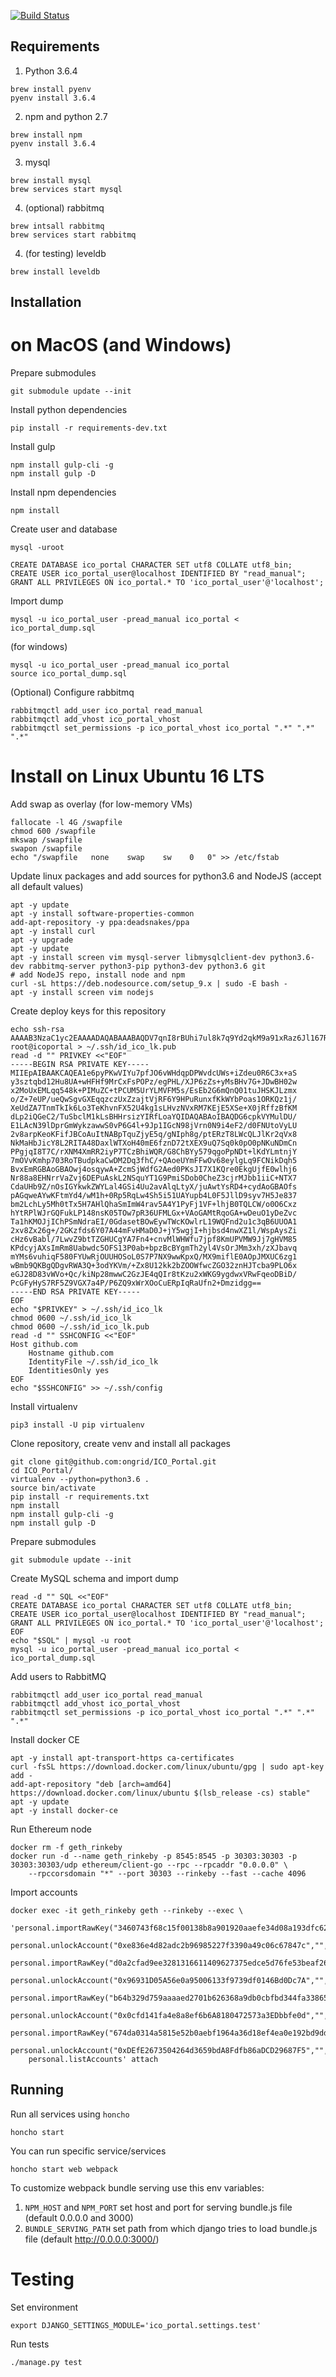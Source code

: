[![Build Status](https://travis-ci.com/OnGridSystems/ICO_Portal.svg?token=YtkmGHXy5XUn2VXCRKwy&branch=master)](https://travis-ci.com/OnGridSystems/ICO_Portal)
## Requirements
1. Python 3.6.4
```
brew install pyenv
pyenv install 3.6.4
```

2. npm and python 2.7
```
brew install npm
pyenv install 3.6.4
```

3. mysql
```
brew install mysql
brew services start mysql
```

4. (optional) rabbitmq
```
brew intsall rabbitmq
brew services start rabbitmq
```

4. (for testing) leveldb
```
brew install leveldb
```

## Installation
# on MacOS (and Windows)
Prepare submodules
```
git submodule update --init
```

Install python dependencies
```
pip install -r requirements-dev.txt
```

Install gulp
```
npm install gulp-cli -g
npm install gulp -D
```

Install npm dependencies
```
npm install
```

Create user and database
```
mysql -uroot
```
```
CREATE DATABASE ico_portal CHARACTER SET utf8 COLLATE utf8_bin;
CREATE USER ico_portal_user@localhost IDENTIFIED BY "read_manual";
GRANT ALL PRIVILEGES ON ico_portal.* TO 'ico_portal_user'@'localhost';
```

Import dump
```
mysql -u ico_portal_user -pread_manual ico_portal < ico_portal_dump.sql
```
(for windows)
```
mysql -u ico_portal_user -pread_manual ico_portal
source ico_portal_dump.sql
```

(Optional) Configure rabbitmq
```
rabbitmqctl add_user ico_portal read_manual
rabbitmqctl add_vhost ico_portal_vhost
rabbitmqctl set_permissions -p ico_portal_vhost ico_portal ".*" ".*" ".*"
```

# Install on Linux Ubuntu 16 LTS
Add swap as overlay (for low-memory VMs)
```
fallocate -l 4G /swapfile
chmod 600 /swapfile
mkswap /swapfile
swapon /swapfile
echo "/swapfile   none    swap    sw    0   0" >> /etc/fstab
```

Update linux packages and add sources for python3.6 and NodeJS (accept all default values)
```
apt -y update
apt -y install software-properties-common
add-apt-repository -y ppa:deadsnakes/ppa
apt -y install curl
apt -y upgrade
apt -y update
apt -y install screen vim mysql-server libmysqlclient-dev python3.6-dev rabbitmq-server python3-pip python3-dev python3.6 git
# add NodeJS repo, install node and npm
curl -sL https://deb.nodesource.com/setup_9.x | sudo -E bash -
apt -y install screen vim nodejs
```

Create deploy keys for this repository
```
echo ssh-rsa AAAAB3NzaC1yc2EAAAADAQABAAABAQDV7qnI8rBUhi7ul8k7q9Yd2qkM9a91xRaz6Jl167RHoLfH5pLLezO2pt3XYe7xQD7AcUd/0ysLEWw84/P96A8cv9ck/rNmz7IywEe/sb4kPAEfTbDHYyhTEQwuqrnjyT48gy5kL608JQzlStgsxUUzmz8SwRvYbqZCdDTW24kdIokvObGj9n7t5Q/+55DBKC8ZcSqrNzNTFnNqO1WNEXpj0c+5G6fF8qRZhs+hqzU5EpDPWP9d5R1kDtOeZOQiToujdN4qG+cVfnZTiSDWwse/M1XFEzsoSMTldJ75fSNF9/MF8ox0unaJAZ4Lb9O5JtyUzWQuwEceuyLNghF8uhph root@icoportal > ~/.ssh/id_ico_lk.pub
read -d "" PRIVKEY <<"EOF"
-----BEGIN RSA PRIVATE KEY-----
MIIEpAIBAAKCAQEA1e6pyPKwVIYu7pfJO6vWHdqpDPWvdcUWs+iZdeu0R6C3x+aS
y3sztqbd12Hu8UA+wHFHf9MrCxFsPOPz/egPHL/XJP6zZs+yMsBHv7G+JDwBH02w
x2MoUxEMLqq548k+PIMuZC+tPCUM5UrYLMVFM5s/EsEb2G6mQnQ01tuJHSKJLzmx
o/Z+7eUP/ueQwSgvGXEqqzczUxZzajtVjRF6Y9HPuRunxfKkWYbPoas1ORKQz1j/
XeUdZA7TnmTkIk6Lo3TeKhvnFX52U4kg1sLHvzNVxRM7KEjE5XSe+X0jRffzBfKM
dLp2iQGeC2/TuSbclM1kLsBHHrsizYIRfLoaYQIDAQABAoIBAQDG6cpkVYMulDU/
E1LAcN39lDprGmWykzawwS0vP6G4l+9Jp1IGcN98jVrn0N9i4eF2/d0FNUtoVyLU
2v8arpKeoKFifJBCoAuItNABpTquZjyE5q/gNIph8g/ptERzT8LWcQLJlKr2qVx8
NkMaHbJicY8L2RITA48DaxlWTXoH40mE6fznD72tXEX9uQ7Sq0k0pO0pNKuNDmCn
PPgjqI8T7C/rXNM4XmRR2iyP7TCzBhiWQR/G8ChBYy579qgoPpNDt+lKdYLmtnjY
7mOVvKmhp703RoTBudpkaCwDM2Dq3fhC/+QAoeUYmFFwOv68eylgLq9FCNikDqh5
BvxEmRGBAoGBAOwj4osqywA+ZcmSjWdfG2Aed0PKsJI7X1KQre0EkgUjfE0wlhj6
Nr88a8EHNrrVaZvj6DEPuAskL2NSquYT1G9PmiSDob0CheZ3cjrMJbb1iiC+NTX7
CdaUHb9Z/nOsIGYkwkZWYLal4GSi4Uu2avAlqLtyX/juAwtYsRD4+cydAoGBAOfs
pAGqweAYwKFtmYd4/wM1h+0Rp5RqLw4Sh5i51UAYupb4L0F5JllD9syv7H5Je837
bm2LchLy5Mh0tTx5H7AHlQhaSmImW4rav5A4Y1PyFj1VF+lhjB0TQLCW/o0O6Cxz
hYtRPlWJrGQFukLP148nsK05TOw7pR36UFMLGx+VAoGAMtRqoGA+wDeuO1yDeZvc
Ta1hKMOJjIChPSmNdraEI/0GdasetBOwEywTWcKOwlrL19WQFnd2u1c3qB6UUOA1
2xv8Zx26g+/2GKzfds6Y07A44mFvHMaD0J+jY5wgjI+hjbsd4nwXZ1l/WspAysZi
cHz6vBabl/7LwvZ9btTZGHUCgYA7Fn4+cnvMlWHWfu7jpf8KmUPVMW9Jj7gHVM85
KPdcyjAXsImRm8Uabwdc5OFS13P0ab+bpzBcBYgmTh2yl4VsOrJMm3xh/zXJbavq
mYMs6vuhiqF580FYUwRjOUUHOSoL0S7P7NX9wwKpxQ/MX9miflE0AOpJMXUC6zg1
wBmb9QKBgQDgvRWA3Q+3odYKVm/+Zx8U12kk2bZOOWfwcZGO32znHJTcba9PLO6x
eGJ28D83vWVo+Qc/kiNp28mwwC2GzJE4qQIr8tKzu2xWKG9ygdwxVRwFqeoDBiD/
PcGFyHyS7RF5Z9VGX7a4P/P6ZQ9xWrXOoCuERpIqRaUfn2+Dmzidgg==
-----END RSA PRIVATE KEY-----
EOF
echo "$PRIVKEY" > ~/.ssh/id_ico_lk
chmod 0600 ~/.ssh/id_ico_lk
chmod 0600 ~/.ssh/id_ico_lk.pub
read -d "" SSHCONFIG <<"EOF"
Host github.com
    Hostname github.com
    IdentityFile ~/.ssh/id_ico_lk
    IdentitiesOnly yes
EOF
echo "$SSHCONFIG" >> ~/.ssh/config
```

Install virtualenv
```
pip3 install -U pip virtualenv
```

Clone repository, create venv and install all packages
```
git clone git@github.com:ongrid/ICO_Portal.git
cd ICO_Portal/
virtualenv --python=python3.6 .
source bin/activate
pip install -r requirements.txt
npm install
npm install gulp-cli -g
npm install gulp -D
```

Prepare submodules
```
git submodule update --init
```

Create MySQL schema and import dump
```
read -d "" SQL <<"EOF"
CREATE DATABASE ico_portal CHARACTER SET utf8 COLLATE utf8_bin;
CREATE USER ico_portal_user@localhost IDENTIFIED BY "read_manual";
GRANT ALL PRIVILEGES ON ico_portal.* TO 'ico_portal_user'@'localhost';
EOF
echo "$SQL" | mysql -u root
mysql -u ico_portal_user -pread_manual ico_portal < ico_portal_dump.sql
```

Add users to RabbitMQ
```
rabbitmqctl add_user ico_portal read_manual
rabbitmqctl add_vhost ico_portal_vhost
rabbitmqctl set_permissions -p ico_portal_vhost ico_portal ".*" ".*" ".*"
```

Install docker CE
```
apt -y install apt-transport-https ca-certificates
curl -fsSL https://download.docker.com/linux/ubuntu/gpg | sudo apt-key add -
add-apt-repository "deb [arch=amd64] https://download.docker.com/linux/ubuntu $(lsb_release -cs) stable"
apt -y update
apt -y install docker-ce
```

Run Ethereum node
```
docker rm -f geth_rinkeby
docker run -d --name geth_rinkeby -p 8545:8545 -p 30303:30303 -p 30303:30303/udp ethereum/client-go --rpc --rpcaddr "0.0.0.0" \
    --rpccorsdomain "*" --port 30303 --rinkeby --fast --cache 4096
```

Import accounts
```
docker exec -it geth_rinkeby geth --rinkeby --exec \
   'personal.importRawKey("3460743f68c15f00138b8a901920aaefe34d08a193dfc62b7960ba0e257a059a","");\
    personal.unlockAccount("0xe836e4d82adc2b96985227f3390a49c06c67847c","",0);\
    personal.importRawKey("d0a2cfad9ee3281316611409627375edce5d76fe53beaf26cfd51e61c0586b70","");\
    personal.unlockAccount("0x96931D05A56e0a95006133f9739df0146Bd0Dc7A","",0);\
    personal.importRawKey("b64b329d759aaaaed2701b626368a9db0cbfbd344fa33865721b99deb9a80b40","");\
    personal.unlockAccount("0x0cfd141fa4e8a8ef6b6A8180472573a3EDbbfe0d","",0);\
    personal.importRawKey("674da0314a5815e52b0aebf1964a36d18ef4ea0e192bd9dd2744fbcc8d30f5bf","");\
    personal.unlockAccount("0xDEfE2673504264d3659bdA8Fdfb86aDCD29687F5","",0);\
    personal.listAccounts' attach
```
## Running
Run all services using `honcho`
```
honcho start
```

You can run specific service/services
```
honcho start web webpack
```

To customize webpack bundle serving use this env variables:
1. `NPM_HOST` and `NPM_PORT` set host and port for serving bundle.js file (default 0.0.0.0 and 3000)
2. `BUNDLE_SERVING_PATH` set path from which django tries to load bundle.js file (default http://0.0.0.0:3000/)

# Testing
Set environment
```
export DJANGO_SETTINGS_MODULE='ico_portal.settings.test'
```

Run tests
```
./manage.py test
```
